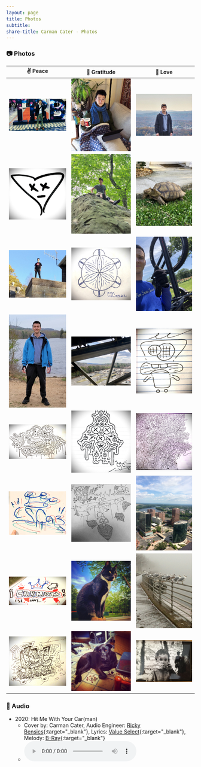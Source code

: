 ```yaml
---
layout: page
title: Photos
subtitle: 
share-title: Carman Cater - Photos
---
```


### :camera: Photos

| :v: Peace          | :herb: Gratitude | :blue_heart: Love |       
|:------------------:|:------------------:|:-----------------:|
|<a href="/assets/img/meAtTrb.jpg"><img width="200" src="/assets/img/meAtTrb.jpg"></a>|<a href="/assets/img/meReadingOnCouch.jpg"><img width="200" src="/assets/img/meReadingOnCouch.jpg"></a>|<a href="/assets/img/meOnHikeView.jpg"><img width="200" src="/assets/img/meOnHikeView.jpg"></a>|    
|<a href="/assets/img/artSadHeart.JPEG"><img width="200" src="/assets/img/artSadHeart.JPEG"></a>|<a href="/assets/img/sittingOnBigRock.JPG"><img width="200" src="/assets/img/sittingOnBigRock.JPG"></a>|<a href="/assets/img/turtleInFlorida.jpg"><img width="200" src="/assets/img/turtleInFlorida.jpg"></a>|    
|<a href="/assets/img/meOnBuilding.JPEG"><img width="200" src="/assets/img/meOnBuilding.JPEG"></a>|<a href="/assets/img/artSandDollar.JPEG"><img width="200" src="/assets/img/artSandDollar.JPEG"></a>|<a href="/assets/img/mountainBikeSkiLift.JPEG"><img width="200" src="/assets/img/mountainBikeSkiLift.JPEG"></a>|    
|<a href="/assets/img/meAtReservoir.JPG"><img width="200" src="/assets/img/meAtReservoir.JPG"></a>|<a href="/assets/img/climbingAvonBuilding.JPEG"><img width="200" src="/assets/img/climbingAvonBuilding.JPEG"></a>|<a href="/assets/img/artWildGuy.JPEG"><img width="200" src="/assets/img/artWildGuy.JPEG"></a>|    
|<a href="/assets/img/artSteakBlob.jpg"><img width="200" src="/assets/img/artSteakBlob.jpg"></a>|<a href="/assets/img/artClassroomDoodle.JPEG"><img width="200" src="/assets/img/artClassroomDoodle.JPEG"></a>|<a href="/assets/img/artIncompleteDetail.jpg"><img width="200" src="/assets/img/artIncompleteDetail.jpg"></a>|    
|<a href="/assets/img/artInitialsWhiteBoard.jpg"><img width="200" src="/assets/img/artInitialsWhiteBoard.jpg"></a>|<a href="/assets/img/artTutoringGraffiti.jpg"><img width="200" src="/assets/img/artTutoringGraffiti.jpg"></a>|<a href="/assets/img/hartfordTravelers.JPEG"><img width="200" src="/assets/img/hartfordTravelers.JPEG"></a>|    
|<a href="/assets/img/artWhiteBoardName.JPEG"><img width="200" src="/assets/img/artWhiteBoardName.JPEG"></a>|<a href="/assets/img/catOnMiddletownPorch.jpg"><img width="200" src="/assets/img/catOnMiddletownPorch.jpg"></a>|<a href="/assets/img/birdsHarborPark.jpg"><img width="200" src="/assets/img/birdsHarborPark.jpg"></a>|    
|<a href="/assets/img/artInitialsPen.jpg"><img width="200" src="/assets/img/artInitialsPen.jpg"></a>|<a href="/assets/img/dogInMiddletownRoom.jpg"><img width="200" src="/assets/img/dogInMiddletownRoom.jpg"></a>|<a href="/assets/img/meAsKidHoldingThings.JPEG"><img width="200" src="/assets/img/meAsKidHoldingThings.JPEG"></a>|    
    
### :microphone: Audio
- 2020: Hit Me With Your Car(man)  
    - Cover by: Carman Cater, Audio Engineer: [Ricky Bensics](https://www.linkedin.com/in/rickybensics/){:target="_blank"}, Lyrics: [Value Select](https://www.youtube.com/@ValueSelectTV){:target="_blank"}, Melody: [B-Ray](https://www.youtube.com/watch?v=k857d-_kbk0&t=0s){:target="_blank"}
    - <audio controls src="/assets/audio/hit me with your carman.mp3"></audio>